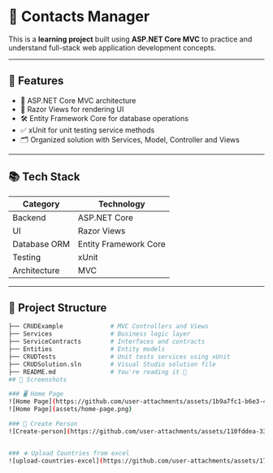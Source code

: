 
# 📇 Contacts Manager

This is a **learning project** built using **ASP.NET Core MVC** to practice and understand full-stack web application development concepts.

---
## 🚀 Features

- 🧩 ASP.NET Core MVC architecture
- 📄 Razor Views for rendering UI
- 🛠 Entity Framework Core for database operations
- ✅ xUnit for unit testing service methods
- 🗂 Organized solution with Services, Model, Controller and Views

---

## 📚 Tech Stack

| Category       | Technology               |
|----------------|--------------------------|
| Backend        | ASP.NET Core             |
| UI             | Razor Views              |
| Database ORM   | Entity Framework Core    |
| Testing        | xUnit                    |
| Architecture   | MVC                      |

---

## 📂 Project Structure

```bash
├── CRUDExample             # MVC Controllers and Views
├── Services                # Business logic layer
├── ServiceContracts        # Interfaces and contracts
├── Entities                # Entity models
├── CRUDTests               # Unit tests services using xUnit
├── CRUDSolution.sln        # Visual Studio solution file
├── README.md               # You're reading it 🙂
## 📸 Screenshots

### 🖥️ Home Page
![Home Page](https://github.com/user-attachments/assets/1b9a7fc1-b6e3-47e6-9e7d-f9cd8405c50f)
![Home Page](assets/home-page.png)

### 🧾 Create Person
![Create-person](https://github.com/user-attachments/assets/110fddea-33c9-4f46-9386-5d9d912aafa8)


### ➕ Upload Countries from excel
![upload-countries-excel](https://github.com/user-attachments/assets/17f80572-9d06-44f2-a0fa-6a8e71288442)
